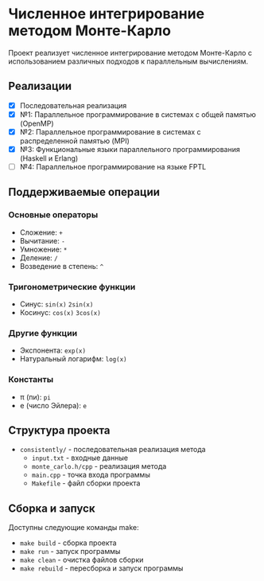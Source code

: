 # Численное интегрирование методом Монте-Карло

Проект реализует численное интегрирование методом Монте-Карло с использованием различных подходов к параллельным вычислениям.

## Реализации

- [x] Последовательная реализация
- [x] №1: Параллельное программирование в системах с общей памятью (OpenMP)
- [x] №2: Параллельное программирование в системах с распределенной памятью (MPI)
- [x] №3: Функциональные языки параллельного программирования (Haskell и Erlang)
- [ ] №4: Параллельное программирование на языке FPTL

## Поддерживаемые операции

### Основные операторы
- Сложение: `+`
- Вычитание: `-`
- Умножение: `*`
- Деление: `/`
- Возведение в степень: `^`

### Тригонометрические функции
- Синус: `sin(x)` `2sin(x)`
- Косинус: `cos(x)` `3cos(x)`

### Другие функции
- Экспонента: `exp(x)`
- Натуральный логарифм: `log(x)`

### Константы
- π (пи): `pi`
- e (число Эйлера): `e`

## Структура проекта

- `consistently/` - последовательная реализация метода
  - `input.txt` - входные данные
  - `monte_carlo.h/cpp` - реализация метода
  - `main.cpp` - точка входа программы
  - `Makefile` - файл сборки проекта

## Сборка и запуск

Доступны следующие команды make:
- `make build` - сборка проекта
- `make run` - запуск программы
- `make clean` - очистка файлов сборки
- `make rebuild` - пересборка и запуск программы
